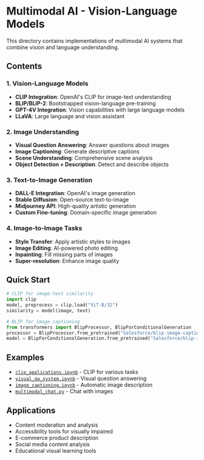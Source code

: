 # Multimodal AI - Vision-Language Models

This directory contains implementations of multimodal AI systems that combine vision and language understanding.

## Contents

### 1. Vision-Language Models
- **CLIP Integration**: OpenAI's CLIP for image-text understanding
- **BLIP/BLIP-2**: Bootstrapped vision-language pre-training
- **GPT-4V Integration**: Vision capabilities with large language models
- **LLaVA**: Large language and vision assistant

### 2. Image Understanding
- **Visual Question Answering**: Answer questions about images
- **Image Captioning**: Generate descriptive captions
- **Scene Understanding**: Comprehensive scene analysis
- **Object Detection + Description**: Detect and describe objects

### 3. Text-to-Image Generation
- **DALL-E Integration**: OpenAI's image generation
- **Stable Diffusion**: Open-source text-to-image
- **Midjourney API**: High-quality artistic generation
- **Custom Fine-tuning**: Domain-specific image generation

### 4. Image-to-Image Tasks
- **Style Transfer**: Apply artistic styles to images
- **Image Editing**: AI-powered photo editing
- **Inpainting**: Fill missing parts of images
- **Super-resolution**: Enhance image quality

## Quick Start

```python
# CLIP for image-text similarity
import clip
model, preprocess = clip.load("ViT-B/32")
similarity = model(image, text)

# BLIP for image captioning
from transformers import BlipProcessor, BlipForConditionalGeneration
processor = BlipProcessor.from_pretrained("Salesforce/blip-image-captioning-base")
model = BlipForConditionalGeneration.from_pretrained("Salesforce/blip-image-captioning-base")
```

## Examples

- [`clip_applications.ipynb`](clip_applications.ipynb) - CLIP for various tasks
- [`visual_qa_system.ipynb`](visual_qa_system.ipynb) - Visual question answering
- [`image_captioning.ipynb`](image_captioning.ipynb) - Automatic image description
- [`multimodal_chat.py`](multimodal_chat.py) - Chat with images

## Applications

- Content moderation and analysis
- Accessibility tools for visually impaired
- E-commerce product description
- Social media content analysis
- Educational visual learning tools
